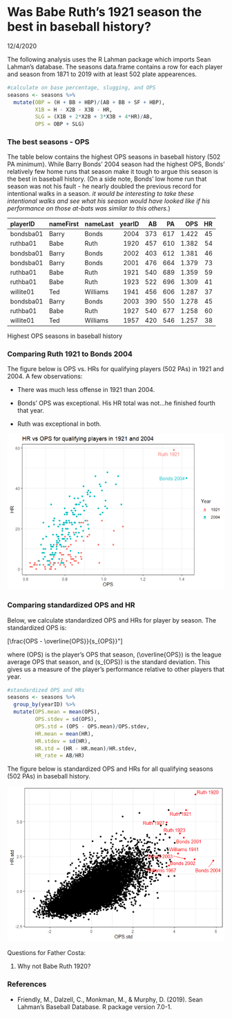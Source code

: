 Was Babe Ruth’s 1921 season the best in baseball history?
================
12/4/2020

The following analysis uses the R Lahman package which imports Sean
Lahman’s database. The seasons data.frame contains a row for each player
and season from 1871 to 2019 with at least 502 plate appearences.

``` r
#calculate on base percentage, slugging, and OPS
seasons <- seasons %>% 
  mutate(OBP = (H + BB + HBP)/(AB + BB + SF + HBP),
         X1B = H - X2B - X3B - HR,
         SLG = (X1B + 2*X2B + 3*X3B + 4*HR)/AB,
         OPS = OBP + SLG)
```

### The best seasons - OPS

The table below contains the highest OPS seasons in baseball history
(502 PA minimum). While Barry Bonds’ 2004 season had the highest OPS,
Bonds’ relatively few home runs that season make it tough to argue this
season is the best in baseball history. (On a side note, Bonds’ low home
run that season was not his fault - he nearly doubled the previous
record for intentional walks in a season. *it would be interesting to
take these intentional walks and see what his season would have looked
like if his performance on those at-bats was similar to this others.*)

| playerID  | nameFirst | nameLast | yearID |  AB |  PA |   OPS | HR |
| :-------- | :-------- | :------- | -----: | --: | --: | ----: | -: |
| bondsba01 | Barry     | Bonds    |   2004 | 373 | 617 | 1.422 | 45 |
| ruthba01  | Babe      | Ruth     |   1920 | 457 | 610 | 1.382 | 54 |
| bondsba01 | Barry     | Bonds    |   2002 | 403 | 612 | 1.381 | 46 |
| bondsba01 | Barry     | Bonds    |   2001 | 476 | 664 | 1.379 | 73 |
| ruthba01  | Babe      | Ruth     |   1921 | 540 | 689 | 1.359 | 59 |
| ruthba01  | Babe      | Ruth     |   1923 | 522 | 696 | 1.309 | 41 |
| willite01 | Ted       | Williams |   1941 | 456 | 606 | 1.287 | 37 |
| bondsba01 | Barry     | Bonds    |   2003 | 390 | 550 | 1.278 | 45 |
| ruthba01  | Babe      | Ruth     |   1927 | 540 | 677 | 1.258 | 60 |
| willite01 | Ted       | Williams |   1957 | 420 | 546 | 1.257 | 38 |

Highest OPS seasons in baseball history

### Comparing Ruth 1921 to Bonds 2004

The figure below is OPS vs. HRs for qualifying players (502 PAs) in 1921
and 2004. A few observations:

  - There was much less offense in 1921 than 2004.

  - Bonds’ OPS was exceptional. His HR total was not…he finished fourth
    that year.

  - Ruth was exceptional in both.

![](README_files/figure-gfm/unnamed-chunk-3-1.png)<!-- -->

### Comparing standardized OPS and HR

Below, we calculate standardized OPS and HRs for player by season. The
standardized OPS is:

\[\frac{OPS - \overline{OPS}}{s_{OPS}}"\]

where \(OPS\) is the player’s OPS that season, \(\overline{OPS}\) is the
league average OPS that season, and \(s_{OPS}\) is the standard
deviation. This gives us a measure of the player’s performance relative
to other players that year.

``` r
#standardized OPS and HRs
seasons <- seasons %>% 
  group_by(yearID) %>% 
  mutate(OPS.mean = mean(OPS),
         OPS.stdev = sd(OPS),
         OPS.std = (OPS - OPS.mean)/OPS.stdev,
         HR.mean = mean(HR),
         HR.stdev = sd(HR),
         HR.std = (HR - HR.mean)/HR.stdev,
         HR_rate = AB/HR)
```

The figure below is standardized OPS and HRs for all qualifying seasons
(502 PAs) in baseball history.

![](README_files/figure-gfm/unnamed-chunk-5-1.png)<!-- -->

Questions for Father Costa:

1.  Why not Babe Ruth 1920?

### References

  - Friendly, M., Dalzell, C., Monkman, M., & Murphy, D. (2019). Sean
    Lahman’s Baseball Database. R package version 7.0-1.
